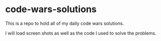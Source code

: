 # code-wars-solutions
This is a repo to hold all of my daily code wars solutions.

I will load screen shots as well as the code I used to solve the problems. 
